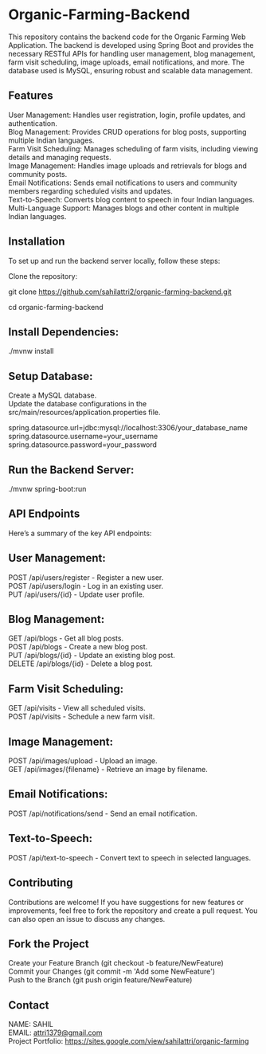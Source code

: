 # Organic-Farming-Backend
This repository contains the backend code for the Organic Farming Web Application. The backend is developed using Spring Boot and provides the necessary RESTful APIs for handling user management, blog management, farm visit scheduling, image uploads, email notifications, and more. The database used is MySQL, ensuring robust and scalable data management.

## Features
User Management: Handles user registration, login, profile updates, and authentication.<br /> 
Blog Management: Provides CRUD operations for blog posts, supporting multiple Indian languages.<br /> 
Farm Visit Scheduling: Manages scheduling of farm visits, including viewing details and managing requests.<br /> 
Image Management: Handles image uploads and retrievals for blogs and community posts.<br /> 
Email Notifications: Sends email notifications to users and community members regarding scheduled visits and updates.<br /> 
Text-to-Speech: Converts blog content to speech in four Indian languages.<br /> 
Multi-Language Support: Manages blogs and other content in multiple Indian languages.<br /> 
## Installation
To set up and run the backend server locally, follow these steps:

Clone the repository:

git clone https://github.com/sahilattri2/organic-farming-backend.git

  cd organic-farming-backend
## Install Dependencies:
./mvnw install
## Setup Database:
Create a MySQL database.<br /> 
Update the database configurations in the src/main/resources/application.properties file.

spring.datasource.url=jdbc:mysql://localhost:3306/your_database_name<br /> 
spring.datasource.username=your_username<br /> 
spring.datasource.password=your_password<br /> 
## Run the Backend Server:

./mvnw spring-boot:run

## API Endpoints
Here’s a summary of the key API endpoints:

## User Management:

POST /api/users/register - Register a new user.<br /> 
POST /api/users/login - Log in an existing user.<br /> 
PUT /api/users/{id} - Update user profile.<br /> 
## Blog Management:

GET /api/blogs - Get all blog posts.<br /> 
POST /api/blogs - Create a new blog post.<br /> 
PUT /api/blogs/{id} - Update an existing blog post.<br /> 
DELETE /api/blogs/{id} - Delete a blog post.<br /> 
## Farm Visit Scheduling:

GET /api/visits - View all scheduled visits.<br /> 
POST /api/visits - Schedule a new farm visit.<br /> 
## Image Management:

POST /api/images/upload - Upload an image.<br /> 
GET /api/images/{filename} - Retrieve an image by filename.<br /> 
## Email Notifications:

POST /api/notifications/send - Send an email notification.<br /> 
## Text-to-Speech:

POST /api/text-to-speech - Convert text to speech in selected languages.<br /> 
## Contributing
Contributions are welcome! If you have suggestions for new features or improvements, feel free to fork the repository and create a pull request. You can also open an issue to discuss any changes.

## Fork the Project<br />
Create your Feature Branch (git checkout -b feature/NewFeature)<br />
Commit your Changes (git commit -m 'Add some NewFeature')<br />
Push to the Branch (git push origin feature/NewFeature)<br />

## Contact
NAME: SAHIL <br />
EMAIL: attri1379@gmail.com<br />
Project Portfolio: https://sites.google.com/view/sahilattri/organic-farming
